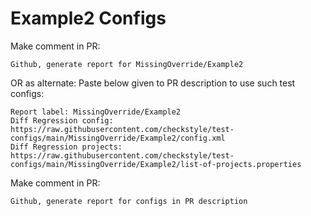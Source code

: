 # Example2 Configs
Make comment in PR:
```
Github, generate report for MissingOverride/Example2
```
OR as alternate:
Paste below given to PR description to use such test configs:
```
Report label: MissingOverride/Example2
Diff Regression config: https://raw.githubusercontent.com/checkstyle/test-configs/main/MissingOverride/Example2/config.xml
Diff Regression projects: https://raw.githubusercontent.com/checkstyle/test-configs/main/MissingOverride/Example2/list-of-projects.properties
```
Make comment in PR:
```
Github, generate report for configs in PR description
```
